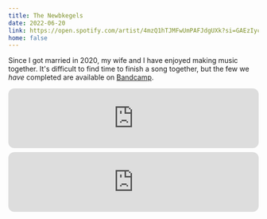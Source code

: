 ```yaml
---
title: The Newbkegels
date: 2022-06-20
link: https://open.spotify.com/artist/4mzQ1hTJMFwUmPAFJdgUXk?si=GAEzIycrSi651qTNHhHSIA
home: false
---
```


Since I got married in 2020, my wife and I have enjoyed making music together. It's difficult to find time to finish a song together, but the few we _have_ completed are available on [Bandcamp](https://thenewbkegels.bandcamp.com/).

<iframe style="border-radius: 12px; border: 0; width: 100%; height: 120px; margin-bottom: .5rem;" src="https://bandcamp.com/EmbeddedPlayer/track=1479949913/size=large/bgcol=ffffff/linkcol=0687f5/tracklist=false/artwork=small/transparent=true/" seamless><a href="https://thenewbkegels.bandcamp.com/track/thank-you-corona">Thank You Corona by Kaylie Houghton, The Newbkegels</a></iframe>
<iframe style="border-radius: 12px; border: 0; width: 100%; height: 120px;" src="https://bandcamp.com/EmbeddedPlayer/track=1706869695/size=large/bgcol=ffffff/linkcol=0687f5/tracklist=false/artwork=small/transparent=true/" seamless><a href="https://thenewbkegels.bandcamp.com/track/come-thou-fount">Come Thou Fount by The Newbkegels</a></iframe>
